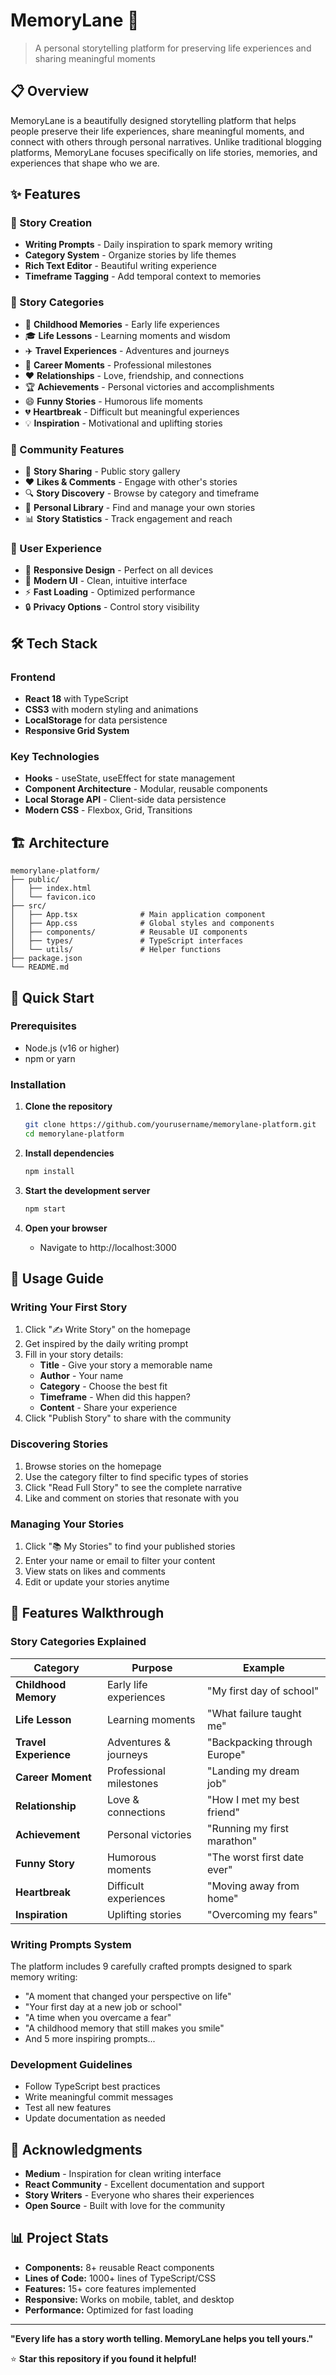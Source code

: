 # MemoryLane 📖

> A personal storytelling platform for preserving life experiences and sharing meaningful moments


## 📋 Overview

MemoryLane is a beautifully designed storytelling platform that helps people preserve their life experiences, share meaningful moments, and connect with others through personal narratives. Unlike traditional blogging platforms, MemoryLane focuses specifically on life stories, memories, and experiences that shape who we are.

## ✨ Features

### 📝 Story Creation
- **Writing Prompts** - Daily inspiration to spark memory writing
- **Category System** - Organize stories by life themes
- **Rich Text Editor** - Beautiful writing experience
- **Timeframe Tagging** - Add temporal context to memories

### 🎯 Story Categories
- 🧒 **Childhood Memories** - Early life experiences
- 🎓 **Life Lessons** - Learning moments and wisdom
- ✈️ **Travel Experiences** - Adventures and journeys
- 💼 **Career Moments** - Professional milestones
- ❤️ **Relationships** - Love, friendship, and connections
- 🏆 **Achievements** - Personal victories and accomplishments
- 😄 **Funny Stories** - Humorous life moments
- 💔 **Heartbreak** - Difficult but meaningful experiences
- 💡 **Inspiration** - Motivational and uplifting stories

### 🌟 Community Features
- 👥 **Story Sharing** - Public story gallery
- ❤️ **Likes & Comments** - Engage with other's stories
- 🔍 **Story Discovery** - Browse by category and timeframe
- 👤 **Personal Library** - Find and manage your own stories
- 📊 **Story Statistics** - Track engagement and reach

### 🎨 User Experience
- 📱 **Responsive Design** - Perfect on all devices
- 🌈 **Modern UI** - Clean, intuitive interface
- ⚡ **Fast Loading** - Optimized performance
- 🔒 **Privacy Options** - Control story visibility

## 🛠️ Tech Stack

### Frontend
- **React 18** with TypeScript
- **CSS3** with modern styling and animations
- **LocalStorage** for data persistence
- **Responsive Grid System**

### Key Technologies
- **Hooks** - useState, useEffect for state management
- **Component Architecture** - Modular, reusable components
- **Local Storage API** - Client-side data persistence
- **Modern CSS** - Flexbox, Grid, Transitions

## 🏗️ Architecture

```
memorylane-platform/
├── public/
│   ├── index.html
│   └── favicon.ico
├── src/
│   ├── App.tsx              # Main application component
│   ├── App.css              # Global styles and components
│   ├── components/          # Reusable UI components
│   ├── types/               # TypeScript interfaces
│   └── utils/               # Helper functions
├── package.json
└── README.md
```

## 🚀 Quick Start

### Prerequisites
- Node.js (v16 or higher)
- npm or yarn

### Installation

1. **Clone the repository**
   ```bash
   git clone https://github.com/yourusername/memorylane-platform.git
   cd memorylane-platform
   ```

2. **Install dependencies**
   ```bash
   npm install
   ```

3. **Start the development server**
   ```bash
   npm start
   ```

4. **Open your browser**
   - Navigate to http://localhost:3000

## 📱 Usage Guide

### Writing Your First Story
1. Click "✍️ Write Story" on the homepage
2. Get inspired by the daily writing prompt
3. Fill in your story details:
   - **Title** - Give your story a memorable name
   - **Author** - Your name
   - **Category** - Choose the best fit
   - **Timeframe** - When did this happen?
   - **Content** - Share your experience
4. Click "Publish Story" to share with the community

### Discovering Stories
1. Browse stories on the homepage
2. Use the category filter to find specific types of stories
3. Click "Read Full Story" to see the complete narrative
4. Like and comment on stories that resonate with you

### Managing Your Stories
1. Click "📚 My Stories" to find your published stories
2. Enter your name or email to filter your content
3. View stats on likes and comments
4. Edit or update your stories anytime

## 🎨 Features Walkthrough

### Story Categories Explained

| Category | Purpose | Example |
|----------|---------|---------|
| **Childhood Memory** | Early life experiences | "My first day of school" |
| **Life Lesson** | Learning moments | "What failure taught me" |
| **Travel Experience** | Adventures & journeys | "Backpacking through Europe" |
| **Career Moment** | Professional milestones | "Landing my dream job" |
| **Relationship** | Love & connections | "How I met my best friend" |
| **Achievement** | Personal victories | "Running my first marathon" |
| **Funny Story** | Humorous moments | "The worst first date ever" |
| **Heartbreak** | Difficult experiences | "Moving away from home" |
| **Inspiration** | Uplifting stories | "Overcoming my fears" |

### Writing Prompts System
The platform includes 9 carefully crafted prompts designed to spark memory writing:
- "A moment that changed your perspective on life"
- "Your first day at a new job or school"
- "A time when you overcame a fear"
- "A childhood memory that still makes you smile"
- And 5 more inspiring prompts...





### Development Guidelines
- Follow TypeScript best practices
- Write meaningful commit messages
- Test all new features
- Update documentation as needed



## 🙏 Acknowledgments

- **Medium** - Inspiration for clean writing interface
- **React Community** - Excellent documentation and support
- **Story Writers** - Everyone who shares their experiences
- **Open Source** - Built with love for the community

## 📊 Project Stats

- **Components:** 8+ reusable React components
- **Lines of Code:** 1000+ lines of TypeScript/CSS
- **Features:** 15+ core features implemented
- **Responsive:** Works on mobile, tablet, and desktop
- **Performance:** Optimized for fast loading

---

**"Every life has a story worth telling. MemoryLane helps you tell yours."**

⭐ **Star this repository if you found it helpful!**
